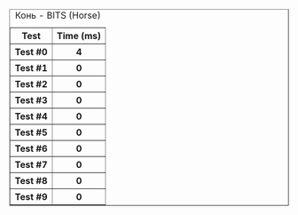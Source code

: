 <table border="1">
<caption>Конь - BITS (Horse)</caption>
<tr><th>Test</th><th>Time (ms)</th></tr>
<tr><th>Test #0</th><th>4</th></tr>
<tr><th>Test #1</th><th>0</th></tr>
<tr><th>Test #2</th><th>0</th></tr>
<tr><th>Test #3</th><th>0</th></tr>
<tr><th>Test #4</th><th>0</th></tr>
<tr><th>Test #5</th><th>0</th></tr>
<tr><th>Test #6</th><th>0</th></tr>
<tr><th>Test #7</th><th>0</th></tr>
<tr><th>Test #8</th><th>0</th></tr>
<tr><th>Test #9</th><th>0</th></tr>
</table>
